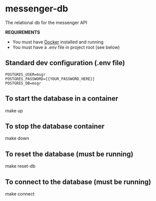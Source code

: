 # messenger-db
The relational db for the messenger API

**REQUIREMENTS**
- You must have [Docker](https://www.docker.com/) installed and running
- You must have a .env file in project root (see below)

## Standard dev configuration (.env file)
```
POSTGRES_USER=msgr
POSTGRES_PASSWORD={{YOUR_PASSWORD_HERE}}
POSTGRES_DB=msgr
```
## To start the database in a container
make up

## To stop the database container
make down

## To reset the database (must be running)
make reset-db

## To connect to the database (must be running)
make connect

